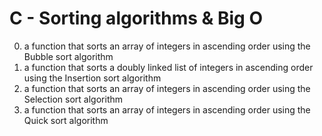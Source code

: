 # C - Sorting algorithms & Big O
0. a function that sorts an array of integers in ascending order using the Bubble sort algorithm <br />
1. a function that sorts a doubly linked list of integers in ascending order using the Insertion sort algorithm <br />
2. a function that sorts an array of integers in ascending order using the Selection sort algorithm <br />
3. a function that sorts an array of integers in ascending order using the Quick sort algorithm <br />

